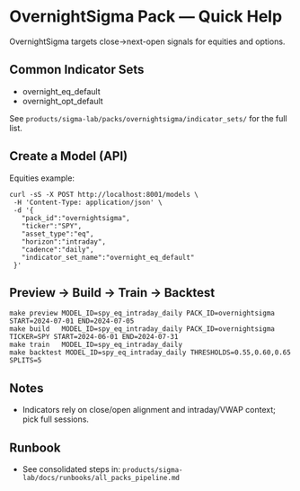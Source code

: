 # OvernightSigma Pack — Quick Help

OvernightSigma targets close→next-open signals for equities and options.

## Common Indicator Sets
- overnight_eq_default
- overnight_opt_default

See `products/sigma-lab/packs/overnightsigma/indicator_sets/` for the full list.

## Create a Model (API)
Equities example:
```
curl -sS -X POST http://localhost:8001/models \
 -H 'Content-Type: application/json' \
 -d '{
   "pack_id":"overnightsigma",
   "ticker":"SPY",
   "asset_type":"eq",
   "horizon":"intraday",
   "cadence":"daily",
   "indicator_set_name":"overnight_eq_default"
 }'
```

## Preview → Build → Train → Backtest
```
make preview MODEL_ID=spy_eq_intraday_daily PACK_ID=overnightsigma START=2024-07-01 END=2024-07-05
make build   MODEL_ID=spy_eq_intraday_daily PACK_ID=overnightsigma TICKER=SPY START=2024-06-01 END=2024-07-31
make train   MODEL_ID=spy_eq_intraday_daily
make backtest MODEL_ID=spy_eq_intraday_daily THRESHOLDS=0.55,0.60,0.65 SPLITS=5
```

## Notes
- Indicators rely on close/open alignment and intraday/VWAP context; pick full sessions.

## Runbook
- See consolidated steps in: `products/sigma-lab/docs/runbooks/all_packs_pipeline.md`
